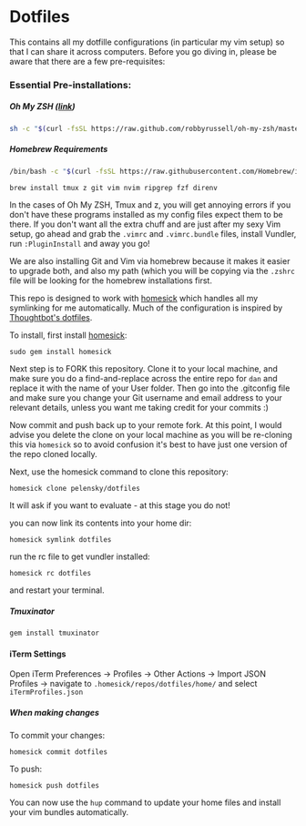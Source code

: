 # Dotfiles

This contains all my dotfille configurations (in particular my vim setup) so that I can share it across computers. Before you go diving in, please be aware that there are a few pre-requisites:

### Essential Pre-installations:

##### Oh My ZSH ([link](http://ohmyz.sh/))
```bash
sh -c "$(curl -fsSL https://raw.github.com/robbyrussell/oh-my-zsh/master/tools/install.sh)"
```
##### Homebrew Requirements
```bash
/bin/bash -c "$(curl -fsSL https://raw.githubusercontent.com/Homebrew/install/HEAD/install.sh)"
```
```bash
brew install tmux z git vim nvim ripgrep fzf direnv
```

In the cases of Oh My ZSH, Tmux and z, you will get annoying errors if you don't have these programs installed as my config files expect them to be there. If you don't want all the extra chuff and are just after my sexy Vim setup, go ahead and grab the `.vimrc` and `.vimrc.bundle` files, install Vundler, run `:PluginInstall` and away you go!

We are also installing Git and Vim via homebrew because it makes it easier to upgrade both, and also my path (which you will be copying via the `.zshrc` file will be looking for the homebrew installations first.

This repo is designed to work with [homesick](https://github.com/technicalpickles/homesick) which handles all my symlinking for me automatically. Much of the configuration is inspired by [Thoughtbot's dotfiles](https://github.com/thoughtbot/dotfiles).

To install, first install [homesick](https://github.com/technicalpickles/homesick):

    sudo gem install homesick

Next step is to FORK this repository. Clone it to your local machine, and make sure you do a find-and-replace across the entire repo for `dan` and replace it with the name of your User folder. Then go into the .gitconfig file and make sure you change your Git username and email address to your relevant details, unless you want me taking credit for your commits :)

Now commit and push back up to your remote fork. At this point, I would advise you delete the clone on your local machine as you will be re-cloning this via `homesick` so to avoid confusion it's best to have just one version of the repo cloned locally.

Next, use the homesick command to clone this repository:

    homesick clone pelensky/dotfiles

It will ask if you want to evaluate - at this stage you do not! 

you can now link its contents into your home dir:

    homesick symlink dotfiles

run the rc file to get vundler installed:

    homesick rc dotfiles

and restart your terminal.

##### Tmuxinator
```bash
gem install tmuxinator
```

#### iTerm Settings
Open iTerm Preferences -> Profiles -> Other Actions -> Import JSON Profiles ->
navigate to `.homesick/repos/dotfiles/home/` and select `iTermProfiles.json`

##### When making changes

To commit your changes:

    homesick commit dotfiles

To push:

    homesick push dotfiles

You can now use the `hup` command to update your home files and install your vim bundles automatically.
